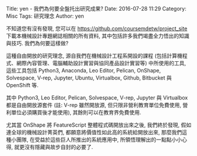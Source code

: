 Title: yen - 我們為何要全盤托出研究成果?
Date: 2016-07-28 11:29
Category: Misc
Tags: 研究理念
Author: yen

不知道您有沒有發現, 您可以在 <a href="https://github.com/coursemdetw/project_site">https://github.com/coursemdetw/project_site</a>下載本機械設計專題網誌相關的所有資料, 其中包括許多我們竭盡全力悟出的知識與技巧. 我們為何要這樣做?

<!-- PELICAN_END_SUMMARY -->

這種自由開放的研究理念, 源自我們在機械設計工程系開設的課程 (包括計算機程式、網際內容管理、電腦輔助設計實習與協同產品設計實習等) 中所使用的工具, 這些工具包括 Python3, Anaconda, Leo Editor, Pelican, OnShape, Solvespace, V-rep, Jupyter, Ubuntu, Virtualbox, Github, Bitbucket 與 OpenShift 等.

其中 Python3, Leo Editor, Pelican, Solvespace, V-rep, Jupyter 與 Virtualbox 都是自由開放源套件 (註: V-rep 雖然開放源, 但只限非營利教育單位免費使用, 營利單位必須購買後才能使用), 其餘則可以在教育界免費使用.

尤其當 OnShape 將 FeatureScript 整體程式碼開放出來之後, 我們終於發現, 假如連全球的機械設計菁英們, 都願意將價值性如此高的系統給開放出來, 那麼我們這種小團隊, 在受益於這些巨人所推出的系統應用中, 所領悟理解出的一點點小小心得, 就更沒有隱藏與故步自封的必要了.


